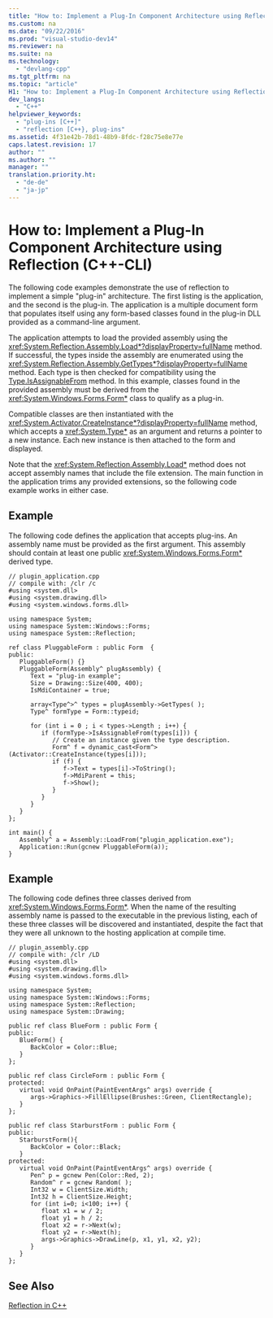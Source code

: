 ```yaml
---
title: "How to: Implement a Plug-In Component Architecture using Reflection (C++-CLI)"
ms.custom: na
ms.date: "09/22/2016"
ms.prod: "visual-studio-dev14"
ms.reviewer: na
ms.suite: na
ms.technology: 
  - "devlang-cpp"
ms.tgt_pltfrm: na
ms.topic: "article"
H1: "How to: Implement a Plug-In Component Architecture using Reflection (C++/CLI)"
dev_langs: 
  - "C++"
helpviewer_keywords: 
  - "plug-ins [C++]"
  - "reflection [C++}, plug-ins"
ms.assetid: 4f31e42b-78d1-48b9-8fdc-f28c75e8e77e
caps.latest.revision: 17
author: ""
ms.author: ""
manager: ""
translation.priority.ht: 
  - "de-de"
  - "ja-jp"
---
```

# How to: Implement a Plug-In Component Architecture using Reflection (C++-CLI)
The following code examples demonstrate the use of reflection to implement a simple "plug-in" architecture. The first listing is the application, and the second is the plug-in. The application is a multiple document form that populates itself using any form-based classes found in the plug-in DLL provided as a command-line argument.  
  
 The application attempts to load the provided assembly using the <xref:System.Reflection.Assembly.Load*?displayProperty=fullName> method. If successful, the types inside the assembly are enumerated using the <xref:System.Reflection.Assembly.GetTypes*?displayProperty=fullName> method. Each type is then checked for compatibility using the [Type.IsAssignableFrom](assetId:///M:System.Type.IsAssignableFrom(System.Type)?qualifyHint=True&autoUpgrade=True) method. In this example, classes found in the provided assembly must be derived from the <xref:System.Windows.Forms.Form*> class to qualify as a plug-in.  
  
 Compatible classes are then instantiated with the <xref:System.Activator.CreateInstance*?displayProperty=fullName> method, which accepts a <xref:System.Type*> as an argument and returns a pointer to a new instance. Each new instance is then attached to the form and displayed.  
  
 Note that the <xref:System.Reflection.Assembly.Load*> method does not accept assembly names that include the file extension. The main function in the application trims any provided extensions, so the following code example works in either case.  
  
## Example  
 The following code defines the application that accepts plug-ins. An assembly name must be provided as the first argument. This assembly should contain at least one public <xref:System.Windows.Forms.Form*> derived type.  
  
```  
// plugin_application.cpp  
// compile with: /clr /c  
#using <system.dll>  
#using <system.drawing.dll>  
#using <system.windows.forms.dll>  
  
using namespace System;  
using namespace System::Windows::Forms;  
using namespace System::Reflection;  
  
ref class PluggableForm : public Form  {  
public:  
   PluggableForm() {}  
   PluggableForm(Assembly^ plugAssembly) {  
      Text = "plug-in example";  
      Size = Drawing::Size(400, 400);  
      IsMdiContainer = true;  
  
      array<Type^>^ types = plugAssembly->GetTypes( );  
      Type^ formType = Form::typeid;  
  
      for (int i = 0 ; i < types->Length ; i++) {  
         if (formType->IsAssignableFrom(types[i])) {  
            // Create an instance given the type description.  
            Form^ f = dynamic_cast<Form^> (Activator::CreateInstance(types[i]));  
            if (f) {  
               f->Text = types[i]->ToString();  
               f->MdiParent = this;  
               f->Show();  
            }  
         }  
      }  
   }  
};  
  
int main() {  
   Assembly^ a = Assembly::LoadFrom("plugin_application.exe");  
   Application::Run(gcnew PluggableForm(a));  
}  
```  
  
## Example  
 The following code defines three classes derived from <xref:System.Windows.Forms.Form*>. When the name of the resulting assembly name is passed to the executable in the previous listing, each of these three classes will be discovered and instantiated, despite the fact that they were all unknown to the hosting application at compile time.  
  
```  
// plugin_assembly.cpp  
// compile with: /clr /LD  
#using <system.dll>  
#using <system.drawing.dll>  
#using <system.windows.forms.dll>  
  
using namespace System;  
using namespace System::Windows::Forms;  
using namespace System::Reflection;  
using namespace System::Drawing;  
  
public ref class BlueForm : public Form {  
public:  
   BlueForm() {  
      BackColor = Color::Blue;  
   }  
};  
  
public ref class CircleForm : public Form {  
protected:  
   virtual void OnPaint(PaintEventArgs^ args) override {  
      args->Graphics->FillEllipse(Brushes::Green, ClientRectangle);  
   }  
};  
  
public ref class StarburstForm : public Form {  
public:  
   StarburstForm(){  
      BackColor = Color::Black;  
   }  
protected:  
   virtual void OnPaint(PaintEventArgs^ args) override {  
      Pen^ p = gcnew Pen(Color::Red, 2);  
      Random^ r = gcnew Random( );  
      Int32 w = ClientSize.Width;  
      Int32 h = ClientSize.Height;  
      for (int i=0; i<100; i++) {  
         float x1 = w / 2;  
         float y1 = h / 2;  
         float x2 = r->Next(w);  
         float y2 = r->Next(h);  
         args->Graphics->DrawLine(p, x1, y1, x2, y2);  
      }  
   }  
};  
```  
  
## See Also  
 [Reflection in C++](../vs140/reflection--c---cli-.md)